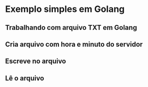 # Exemplo simples em Golang

## Trabalhando com arquivo TXT em Golang

## Cria arquivo com hora e minuto do servidor
## Escreve no arquivo
## Lê o arquivo
